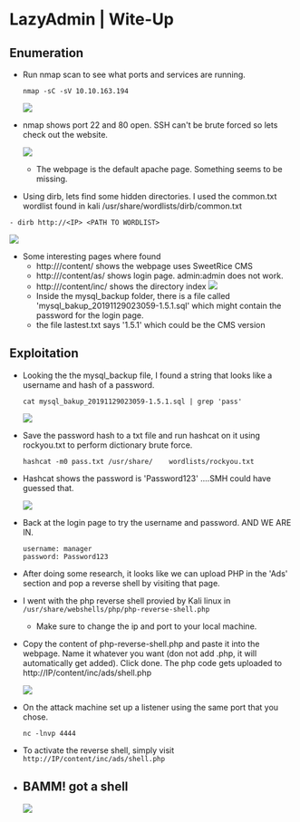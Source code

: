 # LazyAdmin | Wite-Up

## Enumeration

- Run nmap scan to see what ports and services are running.
    ``` 
    nmap -sC -sV 10.10.163.194
    ```
    ![](pix/nmap1.png)

- nmap shows port 22 and 80 open. SSH can't be brute forced so lets check out the website.

    ![](pix/website1.png)
    - The webpage is the default apache page. Something seems to be missing. 
    
- Using dirb, lets find some hidden directories. I used the common.txt wordlist found in kali /usr/share/wordlists/dirb/common.txt
```
- dirb http://<IP> <PATH TO WORDLIST>
```
![](pix/dirb.png)
- Some interesting pages where found 
    - http://<IP>/content/ shows the webpage uses SweetRice CMS
    - http://<IP>/content/as/ shows login page. admin:admin does not work.
    - http://<IP>/content/inc/ shows the directory index
    ![](pix/website2.png)
    - Inside the mysql_backup folder, there is a file called 'mysql_bakup_20191129023059-1.5.1.sql' which might contain the password for the login page.
    - the file lastest.txt says '1.5.1' which could be the CMS version

## Exploitation

- Looking the the mysql_backup file, I found a string that looks like a username and hash of a password.
    ```
    cat mysql_bakup_20191129023059-1.5.1.sql | grep 'pass'
    ```

    ![](pix/sql.png)

- Save the password hash to a txt file and run hashcat on it using rockyou.txt to perform dictionary brute force. 
    ```
    hashcat -m0 pass.txt /usr/share/    wordlists/rockyou.txt
    ```
- Hashcat shows the password is 'Password123' ....SMH could have guessed that.

    ![](pix/pass.png)

- Back at the login page to try the username and password. AND WE ARE IN. 
    ```
    username: manager
    password: Password123
    ```

- After doing some research, it looks like we can upload PHP in the 'Ads' section and pop a reverse shell by visiting that page.

- I went with the php reverse shell provied by Kali linux in ```/usr/share/webshells/php/php-reverse-shell.php```
    - Make sure to change the ip and port to your local machine.

- Copy the content of php-reverse-shell.php and paste it into the webpage. Name it whatever you want (don not add .php, it will automatically get added). Click done.
The php code gets uploaded to http://IP/content/inc/ads/shell.php

    ![](pix/shell2.png)

- On the attack machine set up a listener using the same port that you chose. 
    ``` 
    nc -lnvp 4444
    ```
- To activate the reverse shell, simply visit ```http://IP/content/inc/ads/shell.php```

- ## BAMM! got a shell
    ![](pix/shell3.png)
    






